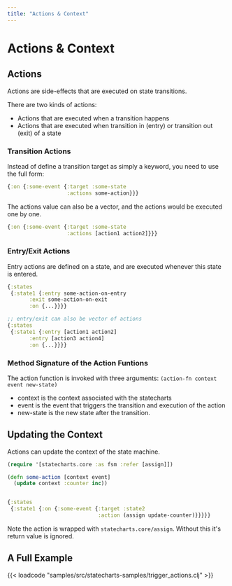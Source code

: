 ```yaml
---
title: "Actions & Context"
---
```


# Actions & Context

## Actions

Actions are side-effects that are executed on state transitions.

There are two kinds of actions:
- Actions that are executed when a transition happens
- Actions that are executed when transition in (entry) or transition out (exit) of a state

### Transition Actions

Instead of define a transition target as simply a keyword, you need to use the full form:

```clojure
{:on {:some-event {:target :some-state
                   :actions some-action}}}
```

The actions value can also be a vector, and the actions would be executed one by one.
```clojure
{:on {:some-event {:target :some-state
                   :actions [action1 action2]}}}
```

### Entry/Exit Actions

Entry actions are defined on a state, and are executed whenever this state is entered.

```clojure
{:states
 {:state1 {:entry some-action-on-entry
       :exit some-action-on-exit
       :on {...}}}}

;; entry/exit can also be vector of actions
{:states
 {:state1 {:entry [action1 action2]
       :entry [action3 action4]
       :on {...}}}}
```


### Method Signature of the Action Funtions

The action function is invoked with three arguments: `(action-fn context event new-state)`

* context is the context associated with the statecharts
* event is the event that triggers the transition and execution of the action
* new-state is the new state after the transition.


## Updating the Context

Actions can update the context of the state machine.

```clojure
(require '[statecharts.core :as fsm :refer [assign]])

(defn some-action [context event]
  (update context :counter inc))


{:states
 {:state1 {:on {:some-event {:target :state2
                             :action (assign update-counter)}}}}}
```

Note the action is wrapped with `statecharts.core/assign`. Without this it's return value is ignored.

## A Full Example

{{< loadcode "samples/src/statecharts-samples/trigger_actions.clj" >}}
